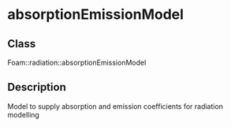 # absorptionEmissionModel 
## Class
Foam::radiation::absorptionEmissionModel

## Description
Model to supply absorption and emission coefficients for radiation
modelling

